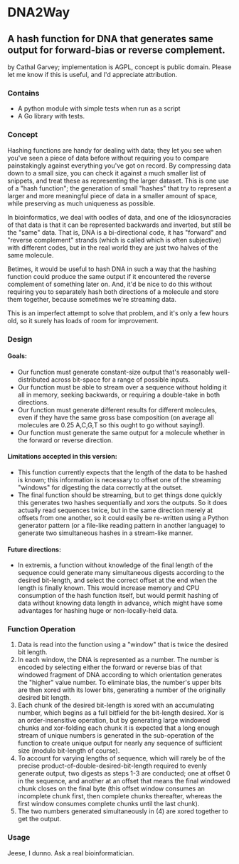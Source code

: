 # DNA2Way
## A hash function for DNA that generates same output for forward-bias or reverse complement.
by Cathal Garvey; implementation is AGPL, concept is public domain. 
Please let me know if this is useful, and I'd appreciate attribution.

### Contains
* A python module with simple tests when run as a script
* A Go library with tests.

### Concept
Hashing functions are handy for dealing with data; they let you see when
you've seen a piece of data before without requiring you to compare painstakingly
against everything you've got on record. By compressing data down to a small
size, you can check it against a much smaller list of snippets, and treat these
as representing the larger dataset. This is one use of a "hash function";
the generation of small "hashes" that try to represent a larger and more
meaningful piece of data in a smaller amount of space, while preserving
as much uniqueness as possible.

In bioinformatics, we deal with oodles of data, and one of the idiosyncracies
of that data is that it can be represented backwards and inverted, but still
be the "same" data. That is, DNA is a bi-directional code, it has "forward"
and "reverse complement" strands (which is called which is often subjective)
with different codes, but in the real world they are just two halves of the
same molecule.

Betimes, it would be useful to hash DNA in such a way that the hashing function
could produce the same output if it encountered the reverse complement of something
later on. And, it'd be nice to do this without requiring you to separately
hash both directions of a molecule and store them together, because sometimes
we're streaming data.

This is an imperfect attempt to solve that problem, and it's only a few hours
old, so it surely has loads of room for improvement.

### Design
#### Goals:

* Our function must generate constant-size output that's reasonably well-distributed
  across bit-space for a range of possible inputs.
* Our function must be able to stream over a sequence without holding it all in
  memory, seeking backwards, or requiring a double-take in both directions.
* Our function must generate different results for different molecules, even if
  they have the same gross base composition (on average all molecules are 0.25 A,C,G,T
  so this ought to go without saying!).
* Our function must generate the same output for a molecule whether in the forward or
  reverse direction.

#### Limitations accepted in this version:

* This function currently expects that the length of the data to be hashed is known;
  this information is necessary to offset one of the streaming "windows" for digesting
  the data correctly at the outset.
* The final function should be streaming, but to get things done quickly this
  generates two hashes sequentially and xors the outputs. So it does actually read
  sequences twice, but in the same direction merely at offsets from one another,
  so it could easily be re-written using a Python generator pattern (or a file-like
  reading pattern in another language) to generate two simultaneous hashes in
  a stream-like manner.

#### Future directions:

* In extremis, a function without knowledge of the final length of the sequence
  could generate many simultaneous digests according to the desired bit-length,
  and select the correct offset at the end when the length is finally known. This
  would increase memory and CPU consumption of the hash function itself, but would
  permit hashing of data without knowing data length in advance, which might have
  some advantages for hashing huge or non-locally-held data.
  
### Function Operation
1. Data is read into the function using a "window" that is twice the desired bit length.
2. In each window, the DNA is represented as a number. The number is encoded by selecting
   either the forward or reverse bias of that windowed fragment of DNA according to which
   orientation generates the "higher" value number. To eliminate bias, the number's upper
   bits are then xored with its lower bits, generating a number of the originally desired
   bit length.
3. Each chunk of the desired bit-length is xored with an accumulating number, which begins
   as a full bitfield for the bit-length desired. Xor is an order-insensitive operation, but
   by generating large windowed chunks and xor-folding each chunk it is expected that a
   long enough stream of unique numbers is generated in the sub-operation of the function
   to create unique output for nearly any sequence of sufficient size (modulo bit-length of course).
4. To account for varying lengths of sequence, which will rarely be of the precise
   product-of-double-desired-bit-length required to evenly generate output, two digests as steps 1-3
   are conducted; one at offset 0 in the sequence, and another at an offset that means the final
   windowed chunk closes on the final byte (this offset window consumes an incomplete chunk first,
   then complete chunks thereafter, whereas the first window consumes complete chunks until the
   last chunk).
5. The two numbers generated simultaneously in (4) are xored together to get the output.
   
### Usage
Jeese, I dunno. Ask a real bioinformatician.
